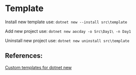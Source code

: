 # Template
Install new template use: ```dotnet new --install src\template```

Add new project use: ```dotnet new aocday -o Src\Day1\ -n Day1```

Uninstall new project use: ```dotnet new uninstall src\template```

## References:
[Custom templates for dotnet new](https://docs.microsoft.com/en-us/dotnet/core/tools/custom-templates)
